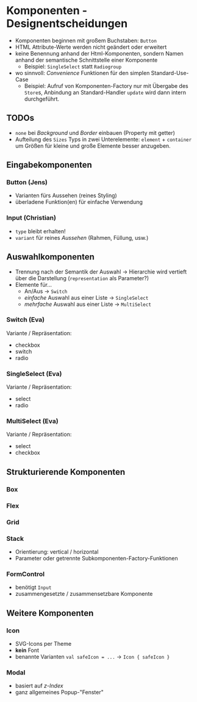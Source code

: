 # Komponenten - Designentscheidungen

- Komponenten beginnen mit großem Buchstaben: ``Button``
- HTML Attribute-Werte werden nicht geändert oder erweitert
- keine Benennung anhand der Html-Komponenten, sondern Namen anhand der semantische Schnittstelle einer Komponente
  - Beispiel: ``SingleSelect`` statt ``Radiogroup``
- wo sinnvoll: _Convenience_ Funktionen für den simplen Standard-Use-Case
  - Beispiel: Aufruf von Komponenten-Factory nur mit Übergabe des ``Store``s, Anbindung an Standard-Handler ``update`` 
  wird dann intern durchgeführt.
  
## TODOs

- ``none`` bei _Background_ und _Border_ einbauen (Property mit getter)
- Aufteilung des ``Sizes`` Typs in zwei Unterelemente: ``element`` + ``container`` um Größen für kleine und große 
Elemente besser anzugeben.

## Eingabekomponenten

### Button (Jens)

- Varianten fürs Aussehen (reines Styling)
- überladene Funktion(en) für einfache Verwendung

### Input (Christian)

- ``type`` bleibt erhalten!
- ``variant`` für reines _Aussehen_ (Rahmen, Füllung, usw.)


## Auswahlkomponenten

- Trennung nach der Semantik der Auswahl → Hierarchie wird vertieft über die Darstellung (``representation`` als Parameter?)
- Elemente für...
  - An/Aus → ``Switch``
  - *einfache* Auswahl aus einer Liste → ``SingleSelect``
  - *mehrfache* Auswahl aus einer Liste → ``MultiSelect``

### Switch (Eva)

Variante / Repräsentation:
- checkbox
- switch
- radio

### SingleSelect (Eva)

Variante / Repräsentation:
- select
- radio

### MultiSelect (Eva)

Variante / Repräsentation:
- select
- checkbox
    
## Strukturierende Komponenten

### Box

### Flex

### Grid

### Stack

- Orientierung: vertical / horizontal
- Parameter oder getrennte Subkomponenten-Factory-Funktionen

### FormControl

- benötigt ``Input``
- zusammengesetzte / zusammensetzbare Komponente

## Weitere Komponenten

### Icon

- SVG-Icons per Theme
- **kein** Font
- benannte Varianten ``val safeIcon = ...`` → ``Icon { safeIcon }``

### Modal

- basiert auf _z-Index_
- ganz allgemeines Popup-"Fenster"